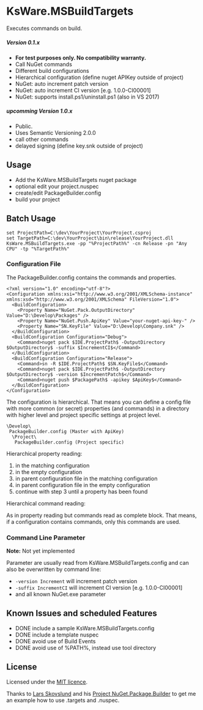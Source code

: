 ﻿# KsWare.MSBuildTargets

Executes commands on build. 

##### Version 0.1.x
 - **For test purposes only. No compatibility warranty.**
 - Call NuGet commands
 - Different build configurations
 - Hierarchical configuration (define nuget APIKey outside of project)
 - NuGet: auto increment patch version
 - NuGet: auto increment CI version [e.g. 1.0.0-CI00001]
 - NuGet: supports install.ps1/uninstall.ps1 (also in VS 2017)

##### *upcomming* Version 1.0.x
 - Public. 
 - Uses Semantic Versioning 2.0.0
 - call other commands
 - delayed signing (define key.snk outside of project)

## Usage

- Add the KsWare.MSBuildTargets nuget package
- optional edit your project.nuspec
- create/edit PackageBuilder.config
- build your project

## Batch Usage

    set ProjectPath=C:\dev\YourProject\YourProject.csproj
    set TargetPath=C:\dev\YourProject\bin\release\YourProject.dll
    KsWare.MSBuildTargets.exe -pp "%ProjectPath%" -cn Release -pn "Any CPU" -tp "%TargetPath%"

### Configuration File

The PackageBuilder.config contains the commands and properties.

    <?xml version="1.0" encoding="utf-8"?>
    <Configuration xmlns:xsi="http://www.w3.org/2001/XMLSchema-instance" xmlns:xsd="http://www.w3.org/2001/XMLSchema" FileVersion="1.0">
      <BuildConfiguration>
        <Property Name="NuGet.Pack.OutputDirectory" Value="D:\Develop\Packages" />
        <Property Name="NuGet.Push.ApiKey" Value="your-nuget-api-key-" />
        <Property Name="SN.KeyFile" Value="D:\Develop\Company.snk" />
      </BuildConfiguration>
      <BuildConfiguration Configuration="Debug">
        <Command>nuget pack $IDE.ProjectPath$ -OutputDirectory $OutputDirectory$ -suffix $IncrementCI$</Command>
      </BuildConfiguration>
      <BuildConfiguration Configuration="Release">
        <Command>sn -R $IDE.ProjectPath$ $SN.KeyFile$</Command>
        <Command>nuget pack $IDE.ProjectPath$ -OutputDirectory $OutputDirectory$ -version $IncrementPatch$</Command>
        <Command>nuget push $PackagePath$ -apikey $ApiKey$</Command>
      </BuildConfiguration>
    </Configuration>

The configuration is hierarchical. That means you can define a config file with more common (or secret) properties (and commands) in a directory with higher level and project specific settings at project level.

    \Develop\  
     PackageBuilder.config (Master with ApiKey)
      \Project\  
       PackageBuilder.config (Project specific)

Hierarchical property reading:  
1. in the matching configuration
2. in the empty configuration
3. in parent configuration file in the matching configuration
4. in parent configuration file in the empty configuration
5. continue with step 3 until a property has been found

Hierarchical command reading: 

As in property reading but commands read as complete block. That means, if a configuration contains commands, only this commands are used.

### Command Line Parameter

**Note:** Not yet implemented

Parameter are usually read from KsWare.MSBuildTargets.config and can also be overwritten by command line:


 - `-version Increment` will increment patch version
 - `-suffix IncrementCI` will increment CI version [e.g. 1.0.0-CI00001]
 - and all known NuGet.exe parameter

## Known Issues and scheduled Features

 - DONE include a sample KsWare.MSBuildTargets.config
 - DONE include a template nuspec
 - DONE avoid use of Build Events
 - DONE avoid use of %PATH%, instead use tool directory

## License

Licensed under the [MIT licence](https://raw.githubusercontent.com/KsWare/KsWare.MSBuildTargets/licence).

Thanks to [Lars Skovslund](https://github.com/LarsSkovslund) and his [Project NuGet.Package.Builder](https://github.com/LarsSkovslund/NuGet.Package.Builder) to get me an example how to use .targets and .nuspec. 